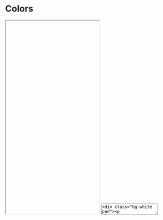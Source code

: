 <figure class="hero" style="background:#34f3dd;"></figure>

# Colors

<iframe class="code-preview" height="620px"></iframe>
<textarea class="code-editor" name="code">
<div class="bg-white pad"><p class="gray7">$white: #FFFFFF</p></div>
<div class="bg-gray1 pad"><p class="gray7">$gray1: #F2F2F2</p></div>
<div class="bg-gray2 pad"><p class="gray7">$gray2: #CCCCCC</p></div>
<div class="bg-gray3 pad"><p class="gray7">$gray3: #B3B3B3</p></div>
<div class="bg-gray4 pad"><p class="gray7">$gray4: #999999</p></div>
<div class="bg-gray5 pad"><p class="white">$gray5: #808080</p></div>
<div class="bg-gray6 pad"><p class="white">$gray6: #595959</p></div>
<div class="bg-gray7 pad"><p class="white">$gray7: #4D4D4D</p></div>
<div class="bg-gray8 pad"><p class="white">$gray8: #333333</p></div>
<div class="bg-gray9 pad"><p class="white">$gray9: #1A1A1A</p></div>
<div class="bg-black pad"><p class="white">$black: #000000</p></div>
</textarea>